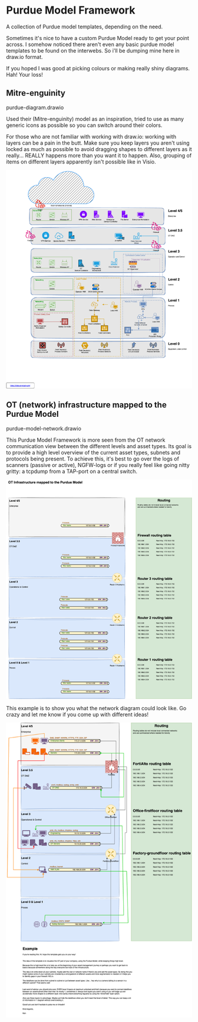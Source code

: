 # Purdue Model Framework

A collection of Purdue model templates, depending on the need.

Sometimes it's nice to have a custom Purdue Model ready to get your point across.
I somehow noticed there aren't even any basic purdue model templates to be found on the interwebs. So i'll be dumping mine here in draw.io format.

If you hoped I was good at picking colours or making really shiny diagrams. Hah! Your loss!

## Mitre-enguinity
purdue-diagram.drawio

Used their (Mitre-enguinity) model as an inspiration, tried to use as many generic icons as possible so you can switch around their colors.

For those who are not familiar with working with draw.io: working with layers can be a pain in the butt. Make sure you keep layers you aren't using locked as much as possible to avoid dragging shapes to different layers as it really... REALLY happens more than you want it to happen. Also, grouping of items on different layers apparently isn't possible like in Visio.

![image](purdue-diagram.png)

## OT (network) infrastructure mapped to the Purdue Model

purdue-model-network.drawio

This Purdue Model Framework is more seen from the OT network communication view between the different levels and asset types. Its goal is to provide a high level overview of the current asset types, subnets and protocols being present. To achieve this, it's best to go over the logs of scanners (passive or active), NGFW-logs or if you really feel like going nitty gritty: a tcpdump from a TAP-port on a central switch.

![image](purdue-model-network-Purdue-Model.drawio.png)

This example is to show you what the network diagram could look like. Go crazy and let me know if you come up with different ideas!

![image](purdue-model-network-Example.drawio.png)
